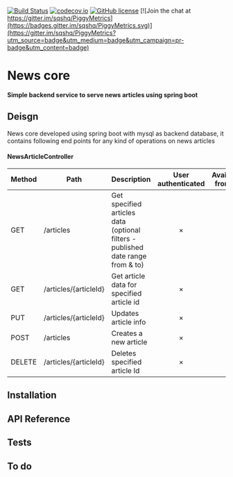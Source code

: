 [![Build Status](https://travis-ci.org/sqshq/PiggyMetrics.svg?branch=master)](https://travis-ci.org/sqshq/PiggyMetrics)
[![codecov.io](https://codecov.io/github/sqshq/PiggyMetrics/coverage.svg?branch=master)](https://codecov.io/github/sqshq/PiggyMetrics?branch=master)
[![GitHub license](https://img.shields.io/github/license/mashape/apistatus.svg)](https://github.com/sqshq/PiggyMetrics/blob/master/LICENCE)
[![Join the chat at https://gitter.im/sqshq/PiggyMetrics](https://badges.gitter.im/sqshq/PiggyMetrics.svg)](https://gitter.im/sqshq/PiggyMetrics?utm_source=badge&utm_medium=badge&utm_campaign=pr-badge&utm_content=badge)

# News core

  **Simple backend service to serve news articles using spring boot**

## Deisgn

News core developed using spring boot with mysql as backend database, it contains following end points for any kind of operations on news articles

#### NewsArticleController

Method	| Path	| Description	| User authenticated	| Available from UI
------------- | ------------------------- | ------------- |:-------------:|:----------------:|
GET	| /articles	| Get specified articles data (optional filters - published date range from & to) | × | ×
GET	| /articles/{articleId}	| Get article data for specified article id | × | ×
PUT	| /articles/{articleId}	| Updates article info | × | ×
POST	| /articles	| Creates a new article | × | ×
DELETE | /articles/{articleId} | Deletes specified article Id | × | ×

## Installation

## API Reference

## Tests

## To do
